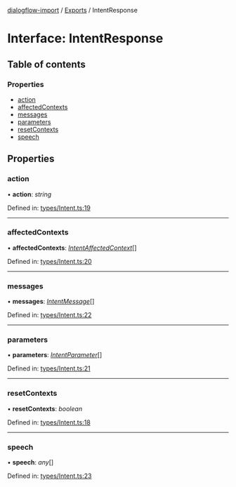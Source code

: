 [dialogflow-import](../README.md) / [Exports](../modules.md) / IntentResponse

# Interface: IntentResponse

## Table of contents

### Properties

- [action](intentresponse.md#action)
- [affectedContexts](intentresponse.md#affectedcontexts)
- [messages](intentresponse.md#messages)
- [parameters](intentresponse.md#parameters)
- [resetContexts](intentresponse.md#resetcontexts)
- [speech](intentresponse.md#speech)

## Properties

### action

• **action**: *string*

Defined in: [types/Intent.ts:19](https://github.com/edupsousa/dialogflow-import/blob/cb3143e/src/types/Intent.ts#L19)

___

### affectedContexts

• **affectedContexts**: [*IntentAffectedContext*](intentaffectedcontext.md)[]

Defined in: [types/Intent.ts:20](https://github.com/edupsousa/dialogflow-import/blob/cb3143e/src/types/Intent.ts#L20)

___

### messages

• **messages**: [*IntentMessage*](intentmessage.md)[]

Defined in: [types/Intent.ts:22](https://github.com/edupsousa/dialogflow-import/blob/cb3143e/src/types/Intent.ts#L22)

___

### parameters

• **parameters**: [*IntentParameter*](intentparameter.md)[]

Defined in: [types/Intent.ts:21](https://github.com/edupsousa/dialogflow-import/blob/cb3143e/src/types/Intent.ts#L21)

___

### resetContexts

• **resetContexts**: *boolean*

Defined in: [types/Intent.ts:18](https://github.com/edupsousa/dialogflow-import/blob/cb3143e/src/types/Intent.ts#L18)

___

### speech

• **speech**: *any*[]

Defined in: [types/Intent.ts:23](https://github.com/edupsousa/dialogflow-import/blob/cb3143e/src/types/Intent.ts#L23)
